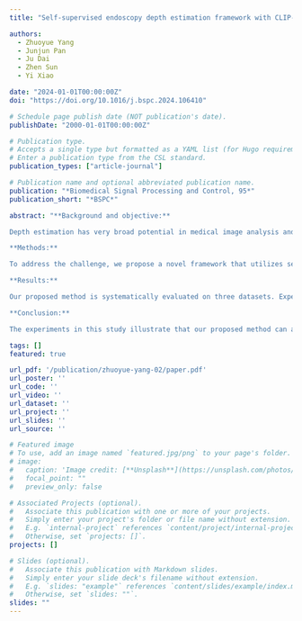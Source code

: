 ```yaml
---
title: "Self-supervised endoscopy depth estimation framework with CLIP-guidance segmentation"

authors:
  - Zhuoyue Yang
  - Junjun Pan
  - Ju Dai
  - Zhen Sun
  - Yi Xiao

date: "2024-01-01T00:00:00Z"
doi: "https://doi.org/10.1016/j.bspc.2024.106410"

# Schedule page publish date (NOT publication's date).
publishDate: "2000-01-01T00:00:00Z"

# Publication type.
# Accepts a single type but formatted as a YAML list (for Hugo requirements).
# Enter a publication type from the CSL standard.
publication_types: ["article-journal"]

# Publication name and optional abbreviated publication name.
publication: "*Biomedical Signal Processing and Control, 95*"
publication_short: "*BSPC*"

abstract: "**Background and objective:**

Depth estimation has very broad potential in medical image analysis and is important for applications such as augmented reality surgical navigation and preoperative planning. Compared with segmentation tasks that can obtain ground truth through manual annotation, it is difficult to obtain a large number of real values for depth estimation tasks that are limited by hardware conditions in endoscopic environments.

**Methods:**

To address the challenge, we propose a novel framework that utilizes segmentation tasks to improve encoder performance in a self-supervised depth estimation network. For the first time, we leverage the Contrastive Language-Image Pre-training (CLIP) method to improve the performance of endoscopy segmentation models. Depth estimation networks can also benefit from this training process indirectly. In addition, we design a semantic-guidance loss function to improve the performance.

**Results:**

Our proposed method is systematically evaluated on three datasets. Experiments have verified that the proposed framework can assist the network model in obtaining smaller errors. Compared with other state-of-the-art methods, our framework obtains 0.081 and 0.097 on absolute relative error metrics in quantitative evaluations on SCARED and SERV-CT datasets respectively. In qualitative experiments on real surgery datasets, our proposed method also shows more ideal results.

**Conclusion:**

The experiments in this study illustrate that our proposed method can alleviate the problem of difficulty in improving network performance due to the lack of real values of depth data. The visual performance of our approach illustrates the application potential in the clinic. Our method helps doctors obtain depth perception and visual cues simultaneously, thereby reducing the difficulty of surgery and the pain of patients."

tags: []
featured: true

url_pdf: '/publication/zhuoyue-yang-02/paper.pdf'
url_poster: ''
url_code: ''
url_video: ''
url_dataset: ''
url_project: ''
url_slides: ''
url_source: ''

# Featured image
# To use, add an image named `featured.jpg/png` to your page's folder. 
# image:
#   caption: 'Image credit: [**Unsplash**](https://unsplash.com/photos/jdD8gXaTZsc)'
#   focal_point: ""
#   preview_only: false

# Associated Projects (optional).
#   Associate this publication with one or more of your projects.
#   Simply enter your project's folder or file name without extension.
#   E.g. `internal-project` references `content/project/internal-project/index.md`.
#   Otherwise, set `projects: []`.
projects: []

# Slides (optional).
#   Associate this publication with Markdown slides.
#   Simply enter your slide deck's filename without extension.
#   E.g. `slides: "example"` references `content/slides/example/index.md`.
#   Otherwise, set `slides: ""`.
slides: ""
---
```

